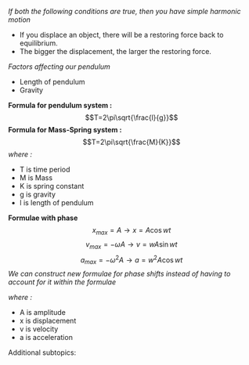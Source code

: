  *If both the following conditions are true, then you have simple harmonic motion*
- If you displace an object, there will be a restoring force back to equilibrium. 
- The bigger the displacement, the larger the restoring force.

*Factors affecting our pendulum*
- Length of pendulum
- Gravity

**Formula for pendulum system :**$$T=2\pi\sqrt{\frac{l}{g}}$$
**Formula for Mass-Spring system :**$$T=2\pi\sqrt{\frac{M}{K}}$$
*where :*
- T is time period
- M is Mass
- K is spring constant
- g is gravity
- l is length of pendulum


**Formulae with phase**
$$x_{max}=A\to x=A\cos wt$$
$$v_{max}=-\omega A\to v=wA\sin wt$$
$$a_{max}=-\omega^{2}A\to a=w^{2}A\cos wt$$
*We can construct new formulae for phase shifts instead of having to account for it within the formulae*

*where :*
- A is amplitude
- x is displacement
- v is velocity
- a is acceleration

Additional subtopics:
```folder-index-content
```